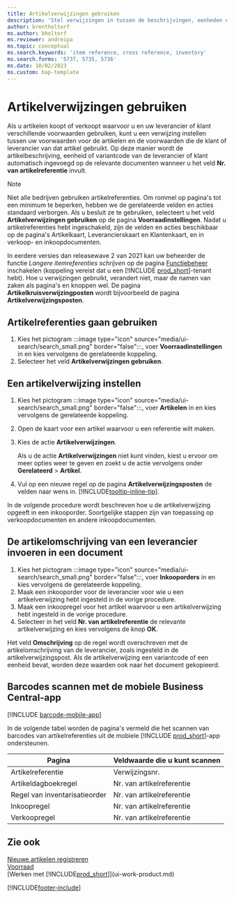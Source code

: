 ```yaml
---
title: Artikelverwijzingen gebruiken
description: 'Stel verwijzingen in tussen de beschrijvingen, eenheden en varianten die u en uw leverancier of klant voor een artikel gebruiken.'
author: brentholtorf
ms.author: bholtorf
ms.reviewer: andreipa
ms.topic: conceptual
ms.search.keywords: 'item reference, cross reference, inventory'
ms.search.forms: '5737, 5735, 5736'
ms.date: 10/02/2023
ms.custom: bap-template
---
```

# <a name="use-item-references"></a>Artikelverwijzingen gebruiken

Als u artikelen koopt of verkoopt waarvoor u en uw leverancier of klant verschillende voorwaarden gebruiken, kunt u een verwijzing instellen tussen uw voorwaarden voor de artikelen en de voorwaarden die de klant of leverancier van dat artikel gebruikt. Op deze manier wordt de artikelbeschrijving, eenheid of variantcode van de leverancier of klant automatisch ingevoegd op de relevante documenten wanneer u het veld **Nr. van artikelreferentie** invult.  

> [!NOTE]
> Niet alle bedrijven gebruiken artikelreferenties. Om rommel op pagina's tot een minimum te beperken, hebben we de gerelateerde velden en acties standaard verborgen. Als u besluit ze te gebruiken, selecteert u het veld **Artikelverwijzingen gebruiken** op de pagina **Voorraadinstellingen**. Nadat u artikelreferenties hebt ingeschakeld, zijn de velden en acties beschikbaar op de pagina's Artikelkaart, Leverancierskaart en Klantenkaart, en in verkoop- en inkoopdocumenten.
>
> In eerdere versies dan releasewave 2 van 2021 kan uw beheerder de functie *Langere itemreferenties schrijven* op de pagina [Functiebeheer](https://businesscentral.dynamics.com/?page=2610) inschakelen (koppeling vereist dat u een [!INCLUDE [prod_short](includes/prod_short.md)]-tenant hebt). Hoe u verwijzingen gebruikt, verandert niet, maar de namen van zaken als pagina's en knoppen wel. De pagina **Artikelkruisverwijzingposten** wordt bijvoorbeeld de pagina **Artikelverwijzingsposten**.

## <a name="to-start-using-item-references"></a>Artikelreferenties gaan gebruiken

1. Kies het pictogram :::image type="icon" source="media/ui-search/search_small.png" border="false":::, voer **Voorraadinstellingen** in en kies vervolgens de gerelateerde koppeling.
2. Selecteer het veld **Artikelverwijzingen gebruiken**.

## <a name="to-set-up-an-item-reference"></a>Een artikelverwijzing instellen

1. Kies het pictogram :::image type="icon" source="media/ui-search/search_small.png" border="false":::, voer **Artikelen** in en kies vervolgens de gerelateerde koppeling.
2. Open de kaart voor een artikel waarvoor u een referentie wilt maken.
3. Kies de actie **Artikelverwijzingen**.

     Als u de actie **Artikelverwijzingen** niet kunt vinden, kiest u ervoor om meer opties weer te geven en zoekt u de actie vervolgens onder **Gerelateerd** > **Artikel**.
  
4. Vul op een nieuwe regel op de pagina **Artikelverwijzingsposten** de velden naar wens in. [!INCLUDE[tooltip-inline-tip](includes/tooltip-inline-tip_md.md)].

In de volgende procedure wordt beschreven hoe u de artikelverwijzing opgeeft in een inkooporder. Soortgelijke stappen zijn van toepassing op verkoopdocumenten en andere inkoopdocumenten.  

## <a name="to-enter-a-vendors-item-description-on-a-document"></a>De artikelomschrijving van een leverancier invoeren in een document

1. Kies het pictogram :::image type="icon" source="media/ui-search/search_small.png" border="false":::, voer **Inkooporders** in en kies vervolgens de gerelateerde koppeling.
2. Maak een inkooporder voor de leverancier voor wie u een artikelverwijzing hebt ingesteld in de vorige procedure.
3. Maak een inkoopregel voor het artikel waarvoor u een artikelverwijzing hebt ingesteld in de vorige procedure.
4. Selecteer in het veld **Nr. van artikelreferentie** de relevante artikelverwijzing en kies vervolgens de knop **OK**.

Het veld **Omschrijving** op de regel wordt overschreven met de artikelomschrijving van de leverancier, zoals ingesteld in de artikelverwijzingspost. Als de artikelverwijzing een variantcode of een eenheid bevat, worden deze waarden ook naar het document gekopieerd.  

## <a name="scan-barcodes-with-the-business-central-mobile-app"></a>Barcodes scannen met de mobiele Business Central-app

[!INCLUDE [barcode-mobile-app](includes/barcode-mobile-app.md)]

In de volgende tabel worden de pagina's vermeld die het scannen van barcodes van artikelreferenties uit de mobiele [!INCLUDE [prod_short](includes/prod_short.md)]-app ondersteunen.

|Pagina  |Veldwaarde die u kunt scannen  |
|---------|---------|
|Artikelreferentie     | Verwijzingsnr.        |
|Artikeldagboekregel     | Nr. van artikelreferentie        |
|Regel van inventarisatieorder     |Nr. van artikelreferentie         |
|Inkoopregel     |   Nr. van artikelreferentie      |
|Verkoopregel     | Nr. van artikelreferentie        |

## <a name="see-also"></a>Zie ook

[Nieuwe artikelen registreren](inventory-how-register-new-items.md)  
[Voorraad](inventory-manage-inventory.md)  
[Werken met [!INCLUDE[prod_short](includes/prod_short.md)]](ui-work-product.md)


[!INCLUDE[footer-include](includes/footer-banner.md)]
